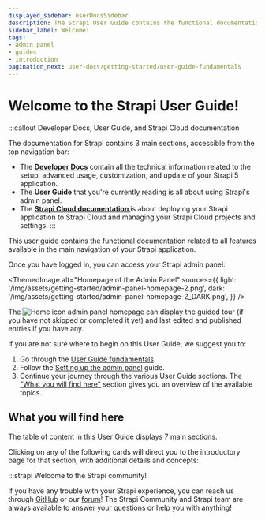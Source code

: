 ```yaml
---
displayed_sidebar: userDocsSidebar
description: The Strapi User Guide contains the functional documentation related to all features available in the main navigation of your Strapi application.
sidebar_label: Welcome!
tags:
- admin panel
- guides
- introduction
pagination_next: user-docs/getting-started/user-guide-fundamentals
---
```


# Welcome to the Strapi User Guide!

:::callout <Icon name="map-pin-area" /> Developer Docs, User Guide, and Strapi Cloud documentation

The documentation for Strapi contains 3 main sections, accessible from the top navigation bar:

- <Icon name="computer-tower" /> The **[Developer Docs](/dev-docs/intro)** contain all the technical information related to the setup, advanced usage, customization, and update of your Strapi 5 application.
- <Icon name="feather" /> The **User Guide** that you're currently reading is all about using Strapi's admin panel.
- <Icon name="cloud" /> The **[Strapi Cloud documentation ](/cloud/intro)** is about deploying your Strapi application to Strapi Cloud and managing your Strapi Cloud projects and settings.
:::

This user guide contains the functional documentation related to all features available in the main navigation of your Strapi application.

Once you have logged in, you can access your Strapi admin panel:

<ThemedImage
alt="Homepage of the Admin Panel"
sources={{
    light: '/img/assets/getting-started/admin-panel-homepage-2.png',
    dark: '/img/assets/getting-started/admin-panel-homepage-2_DARK.png',
  }}
/>

The ![Home icon](/img/assets/icons/v5/House.svg) admin panel homepage can display the guided tour (if you have not skipped or completed it yet) and last edited and published entries if you have any<UpdatedBadge />.

If you are not sure where to begin on this User Guide, we suggest you to:

1. Go through the [User Guide fundamentals](/user-docs/getting-started/user-guide-fundamentals).
2. Follow the [Setting up the admin panel](/user-docs/getting-started/setting-up-admin-panel) guide.
3. Continue your journey through the various User Guide sections. The ["What you will find here"](#what-you-will-find-here) section gives you an overview of the available topics.

## What you will find here

The table of content in this User Guide displays 7 main sections.

Clicking on any of the following cards will direct you to the introductory page for that section, with additional details and concepts:

<CustomDocCardsWrapper>
  <CustomDocCard emoji="📝" title="Content Manager" description="Manage and publish all content types created with the Content-type Builder." link="/user-docs/content-manager" />
  <CustomDocCard emoji="📚" title="Content Type Builder" description="Build your data structure by creating and managing content-types." link="/user-docs/content-type-builder" />
  <CustomDocCard emoji="🗃️" title="Media Library" description="Upload and manage all assets and organize them into folders." link="/user-docs/media-library" />
  <CustomDocCard emoji="📅" title="Releases" description="Arrange entries into containers for publishing and unpublishing actions." link="/user-docs/releases/introduction"/>
  <CustomDocCard emoji="🔐" title="Users, Roles & Permission" description="Assign permission to roles, which are then associated with users." link="/user-docs/users-roles-permissions"/>
  <CustomDocCard emoji="🔗" title="Plugins" description="Find additional functionalities to extend and customize your applications." link="/user-docs/plugins" />
  <CustomDocCard emoji="⚙️" title="General Settings" description="Access features needed set up your Strapi admin panel." link="/user-docs/settings/introduction" />
</CustomDocCardsWrapper>

:::strapi Welcome to the Strapi community!

If you have any trouble with your Strapi experience, you can reach us through [GitHub](https://github.com/strapi/) or our [forum](https://forum.strapi.io/)! The Strapi Community and Strapi team are always available to answer your questions or help you with anything!
